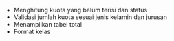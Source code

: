 - Menghitung kuota yang belum terisi dan status
- Validasi jumlah kuota sesuai jenis kelamin dan jurusan
- Menampilkan tabel total
- Format kelas